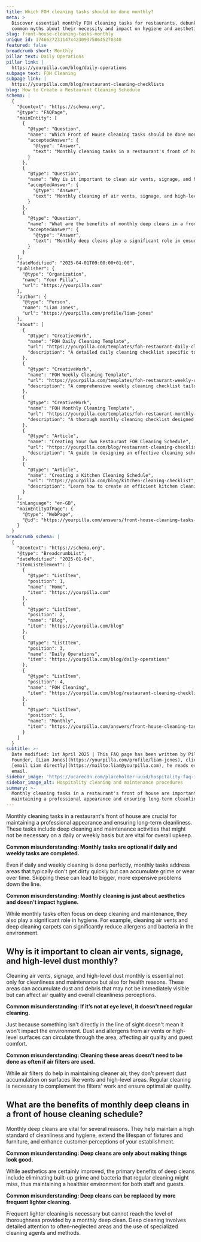 ```yaml
---
title: Which FOH cleaning tasks should be done monthly?
meta: >
  Discover essential monthly FOH cleaning tasks for restaurants, debunking
  common myths about their necessity and impact on hygiene and aesthetics.
slug: front-house-cleaning-tasks-monthly
unique id: 1746627231147x423093750645270340
featured: false
breadcrumb short: Monthly
pillar text: Daily Operations
pillar link: |
  https://yourpilla.com/blog/daily-operations
subpage text: FOH Cleaning
subpage link: |
  https://yourpilla.com/blog/restaurant-cleaning-checklists
blog: How to Create a Restaurant Cleaning Schedule
schema: |
  {
    "@context": "https://schema.org",
    "@type": "FAQPage",
    "mainEntity": [
      {
        "@type": "Question",
        "name": "Which Front of House cleaning tasks should be done monthly?",
        "acceptedAnswer": {
          "@type": "Answer",
          "text": "Monthly cleaning tasks in a restaurant's front of house are important for maintaining a professional appearance and ensuring long-term cleanliness. These tasks focus on areas that may not require daily attention but are crucial for the overall upkeep of the establishment, including deep cleaning and maintenance activities."
        }
      },
      {
        "@type": "Question",
        "name": "Why is it important to clean air vents, signage, and high-level dust monthly?",
        "acceptedAnswer": {
          "@type": "Answer",
          "text": "Monthly cleaning of air vents, signage, and high-level dust is critical for several reasons. It maintains cleanliness, ensures healthy air quality, and preserves an inviting atmosphere. These cleaning tasks help in reducing allergens and bacteria that can circulate through air currents, which might not be directly visible but have an impact on overall health standards and guest comfort."
        }
      },
      {
        "@type": "Question",
        "name": "What are the benefits of monthly deep cleans in a front of house cleaning schedule?",
        "acceptedAnswer": {
          "@type": "Answer",
          "text": "Monthly deep cleans play a significant role in ensuring a hygienic, visually appealing environment that enhances customer perceptions. They involve intensive cleaning that reaches areas often missed during regular cleaning sessions. This helps in maintaining high cleanliness standards, extending the durability of fixtures and furniture, and ensuring a healthier environment for both staff and guests."
        }
      }
    ],
    "dateModified": "2025-04-01T09:00:00+01:00",
    "publisher": {
      "@type": "Organization",
      "name": "Your Pilla",
      "url": "https://yourpilla.com"
    },
    "author": {
      "@type": "Person",
      "name": "Liam Jones",
      "url": "https://yourpilla.com/profile/liam-jones"
    },
    "about": [
      {
        "@type": "CreativeWork",
        "name": "FOH Daily Cleaning Template",
        "url": "https://yourpilla.com/templates/foh-restaurant-daily-cleaning",
        "description": "A detailed daily cleaning checklist specific to front-of-house areas in restaurants."
      },
      {
        "@type": "CreativeWork",
        "name": "FOH Weekly Cleaning Template",
        "url": "https://yourpilla.com/templates/foh-restaurant-weekly-cleaning",
        "description": "A comprehensive weekly cleaning checklist tailored for front-of-house areas, ensuring routine maintenance."
      },
      {
        "@type": "CreativeWork",
        "name": "FOH Monthly Cleaning Template",
        "url": "https://yourpilla.com/templates/foh-restaurant-monthly-cleaning",
        "description": "A thorough monthly cleaning checklist designed to address less frequent but critical maintenance needs in restaurant front-of-house areas."
      },
      {
        "@type": "Article",
        "name": "Creating Your Own Restaurant FOH Cleaning Schedule",
        "url": "https://yourpilla.com/blog/restaurant-cleaning-checklists",
        "description": "A guide to designing an effective cleaning schedule for restaurant front-of-house areas to maintain optimal cleanliness and hygiene."
      },
      {
        "@type": "Article",
        "name": "Creating a Kitchen Cleaning Schedule",
        "url": "https://yourpilla.com/blog/kitchen-cleaning-checklist",
        "description": "Learn how to create an efficient kitchen cleaning schedule to ensure food safety and cleanliness in restaurant operations."
      }
    ],
    "inLanguage": "en-GB",
    "mainEntityOfPage": {
      "@type": "WebPage",
      "@id": "https://yourpilla.com/answers/front-house-cleaning-tasks-monthly"
    }
  }
breadcrumb_schema: |
  {
    "@context": "https://schema.org",
    "@type": "BreadcrumbList",
    "dateModified": "2025-01-04",
    "itemListElement": [
      {
        "@type": "ListItem",
        "position": 1,
        "name": "Home",
        "item": "https://yourpilla.com"
      },
      {
        "@type": "ListItem",
        "position": 2,
        "name": "Blog",
        "item": "https://yourpilla.com/blog"
      },
      {
        "@type": "ListItem",
        "position": 3,
        "name": "Daily Operations",
        "item": "https://yourpilla.com/blog/daily-operations"
      },
      {
        "@type": "ListItem",
        "position": 4,
        "name": "FOH Cleaning",
        "item": "https://yourpilla.com/blog/restaurant-cleaning-checklists"
      },
      {
        "@type": "ListItem",
        "position": 5,
        "name": "Monthly",
        "item": "https://yourpilla.com/answers/front-house-cleaning-tasks-monthly"
      }
    ]
  }
subtitle: >-
  Date modified: 1st April 2025 | This FAQ page has been written by Pilla
  Founder, [Liam Jones](https://yourpilla.com/profile/liam-jones), click to
  [email Liam directly](https://mailto:liam@yourpilla.com), he reads every
  email.
sidebar_image: 'https://ucarecdn.com/placeholder-uuid/hospitality-faq-image.jpg'
sidebar_image_alt: Hospitality cleaning and maintenance procedures
summary: >-
  Monthly cleaning tasks in a restaurant's front of house are important for
  maintaining a professional appearance and ensuring long-term cleanliness.
---
```

Monthly cleaning tasks in a restaurant's front of house are crucial for maintaining a professional appearance and ensuring long-term cleanliness. These tasks include deep cleaning and maintenance activities that might not be necessary on a daily or weekly basis but are vital for overall upkeep.

**Common misunderstanding: Monthly tasks are optional if daily and weekly tasks are completed.**

Even if daily and weekly cleaning is done perfectly, monthly tasks address areas that typically don't get dirty quickly but can accumulate grime or wear over time. Skipping these can lead to bigger, more expensive problems down the line.

**Common misunderstanding: Monthly cleaning is just about aesthetics and doesn’t impact hygiene.**

While monthly tasks often focus on deep cleaning and maintenance, they also play a significant role in hygiene. For example, cleaning air vents and deep cleaning carpets can significantly reduce allergens and bacteria in the environment.

## Why is it important to clean air vents, signage, and high-level dust monthly?

Cleaning air vents, signage, and high-level dust monthly is essential not only for cleanliness and maintenance but also for health reasons. These areas can accumulate dust and debris that may not be immediately visible but can affect air quality and overall cleanliness perceptions.

**Common misunderstanding: If it’s not at eye level, it doesn’t need regular cleaning.**

Just because something isn't directly in the line of sight doesn't mean it won't impact the environment. Dust and allergens from air vents or high-level surfaces can circulate through the area, affecting air quality and guest comfort.

**Common misunderstanding: Cleaning these areas doesn’t need to be done as often if air filters are used.**

While air filters do help in maintaining cleaner air, they don't prevent dust accumulation on surfaces like vents and high-level areas. Regular cleaning is necessary to complement the filters' work and ensure optimal air quality.

## What are the benefits of monthly deep cleans in a front of house cleaning schedule?

Monthly deep cleans are vital for several reasons. They help maintain a high standard of cleanliness and hygiene, extend the lifespan of fixtures and furniture, and enhance customer perceptions of your establishment.

**Common misunderstanding: Deep cleans are only about making things look good.**

While aesthetics are certainly improved, the primary benefits of deep cleans include eliminating built-up grime and bacteria that regular cleaning might miss, thus maintaining a healthier environment for both staff and guests.

**Common misunderstanding: Deep cleans can be replaced by more frequent lighter cleaning.**

Frequent lighter cleaning is necessary but cannot reach the level of thoroughness provided by a monthly deep clean. Deep cleaning involves detailed attention to often-neglected areas and the use of specialized cleaning agents and methods.
